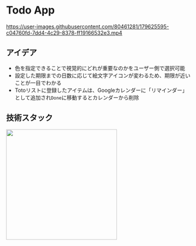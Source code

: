 # Todo App

https://user-images.githubusercontent.com/80461281/179625595-c04760fd-7dd4-4c29-8378-ff19166532e3.mp4

## アイデア
- 色を指定できることで視覚的にどれが重要なのかをユーザー側で選択可能
- 設定した期限までの日数に応じて絵文字アイコンが変わるため、期限が近いことが一目でわかる
- Totoリストに登録したアイテムは、Googleカレンダーに「リマインダー」として追加され`Done`に移動するとカレンダーから削除

## 技術スタック
<img src="https://user-images.githubusercontent.com/80461281/179687249-b9be1ade-7b13-42fe-8768-41ad034c6ff2.JPG" width="300px">
